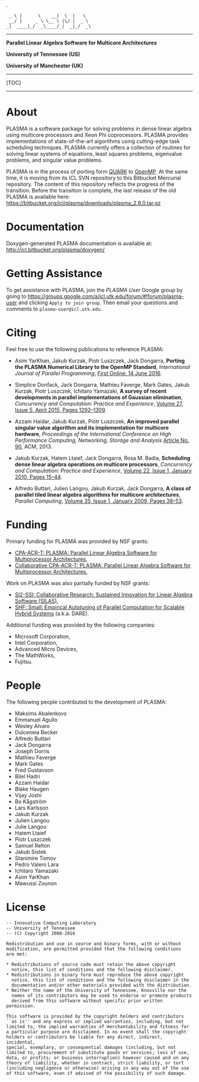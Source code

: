 .

     _ \ |      \    __|  \  |   \
     __/ |     _ \ \__ \ |\/ |  _ \
    _|  ____|_/  _\____/_|  _|_/  _\

* * *

**Parallel Linear Algebra Software for Multicore Architectures**

**University of Tennessee (US)**

**University of Manchester (UK)**

* * *

[TOC]

* * *

About
=====

PLASMA is a software package for solving problems in dense linear algebra
using multicore processors and Xeon Phi coprocessors.
PLASMA provides implementations of state-of-the-art algorithms
using cutting-edge task scheduling techniques.
PLASMA currently offers a collection of routines
for solving linear systems of equations, least squares problems,
eigenvalue problems, and singular value problems.

PLASMA is in the process of porting form [QUARK](http://icl.cs.utk.edu/quark/)
to [OpenMP](http://openmp.org/wp/).
At the same time, it is moving from its ICL SVN repository
to this Bitbucket Mercurial repository.
The content of this repository reflects the progress of the transition.
Before the transition is complete, the last release of the old PLASMA
is available here: https://bitbucket.org/icl/plasma/downloads/plasma_2.8.0.tar.gz

Documentation
=============

Doxygen-generated PLASMA documentation is available at:
http://icl.bitbucket.org/plasma/doxygen/

Getting Assistance
==================

To get assistance with PLASMA, join the *PLASMA User* Google group by going to
https://groups.google.com/a/icl.utk.edu/forum/#!forum/plasma-user and clicking
`Apply to join group`.
Then email your questions and comments to `plasma-user@icl.utk.edu`.

Citing
======

Feel free to use the following publications to reference PLASMA:

* Asim YarKhan, Jakub Kurzak, Piotr Luszczek, Jack Dongarra,
  **Porting the PLASMA Numerical Library to the OpenMP Standard**,
  *International Journal of Parallel Programming*,
  [First Online: 14 June 2016](http://dx.doi.org/10.1007/s10766-016-0441-6).

* Simplice Donfack, Jack Dongarra, Mathieu Faverge, Mark Gates,
  Jakub Kurzak, Piotr Luszczek, Ichitaro Yamazaki,
  **A survey of recent developments in parallel implementations
  of Gaussian elimination**,
  *Concurrency and Computation: Practice and Experience*,
  [Volume 27, Issue 5, April 2015, Pages 1292–1309](http://dx.doi.org/10.1002/cpe.3306).

* Azzam Haidar, Jakub Kurzak, Piotr Luszczek,
  **An improved parallel singular value algorithm and its implementation
  for multicore hardware**,
  *Proceedings of the International Conference on High Performance Computing,
  Networking, Storage and Analysis*
  [Article No. 90](http://dx.doi.org/10.1145/2503210.2503292), ACM, 2013.

* Jakub Kurzak, Hatem Ltaief, Jack Dongarra, Rosa M. Badia,
  **Scheduling dense linear algebra operations on multicore processors**,
  *Concurrency and Computation: Practice and Experience*,
  [Volume 22, Issue 1, January 2010, Pages 15–44](http://dx.doi.org/10.1002/cpe.1467).

* Alfredo Buttari, Julien Langou, Jakub Kurzak, Jack Dongarra,
  **A class of parallel tiled linear algebra algorithms for multicore architectures**,
  *Parallel Computing*,
  [Volume 35, Issue 1, January 2009, Pages 38–53](http://dx.doi.org/10.1016/j.parco.2008.10.002).

Funding
=======

Primary funding for PLASMA was provided by NSF grants:

* [CPA-ACR-T: PLASMA: Parallel Linear Algebra Software for Multiprocessor Architectures](http://www.nsf.gov/awardsearch/showAward?AWD_ID=0811642),
* [Collaborative CPA-ACR-T: PLASMA: Parallel Linear Algebra Software for Multiprocessor Architectures.](http://www.nsf.gov/awardsearch/showAward?AWD_ID=0811520)

Work on PLASMA was also partially funded by NSF grants:

* [SI2-SSI: Collaborative Research: Sustained Innovation for Linear Algebra Software (SILAS)](http://www.nsf.gov/awardsearch/showAward?AWD_ID=1339822),
* [SHF: Small: Empirical Autotuning of Parallel Computation for Scalable Hybrid Systems](http://nsf.gov/awardsearch/showAward?AWD_ID=1527706) (a.k.a. DARE).

Additional funding was provided by the following companies:

* Microsoft Corporation,
* Intel Corporation,
* Advanced Micro Devices,
* The MathWorks,
* Fujitsu.

People
======

The following people contributed to the development of PLASMA:

* Maksims Abalenkovs
* Emmanuel Agullo
* Wesley Alvaro
* Dulceneia Becker
* Alfredo Buttari
* Jack Dongarra
* Joseph Dorris
* Mathieu Faverge
* Mark Gates
* Fred Gustavson
* Bilel Hadri
* Azzam Haidar
* Blake Haugen
* Vijay Joshi
* Bo Kågström
* Lars Karlsson
* Jakub Kurzak
* Julien Langou
* Julie Langou
* Hatem Ltaief
* Piotr Luszczek
* Samuel Relton
* Jakub Sistek
* Stanimire Tomov
* Pedro Valero Lara
* Ichitaro Yamazaki
* Asim YarKhan
* Mawussi Zounon

License
=======

    -- Innovative Computing Laboratory
    -- University of Tennessee
    -- (C) Copyright 2008-2016

    Redistribution and use in source and binary forms, with or without
    modification, are permitted provided that the following conditions
    are met:

    * Redistributions of source code must retain the above copyright
      notice, this list of conditions and the following disclaimer.
    * Redistributions in binary form must reproduce the above copyright
      notice, this list of conditions and the following disclaimer in the
      documentation and/or other materials provided with the distribution.
    * Neither the name of the University of Tennessee, Knoxville nor the
      names of its contributors may be used to endorse or promote products
      derived from this software without specific prior written permission.

    This software is provided by the copyright holders and contributors
    ``as is'' and any express or implied warranties, including, but not
    limited to, the implied warranties of merchantability and fitness for
    a particular purpose are disclaimed. In no event shall the copyright
    holders or contributors be liable for any direct, indirect, incidental,
    special, exemplary, or consequential damages (including, but not
    limited to, procurement of substitute goods or services; loss of use,
    data, or profits; or business interruption) however caused and on any
    theory of liability, whether in contract, strict liability, or tort
    (including negligence or otherwise) arising in any way out of the use
    of this software, even if advised of the possibility of such damage.
